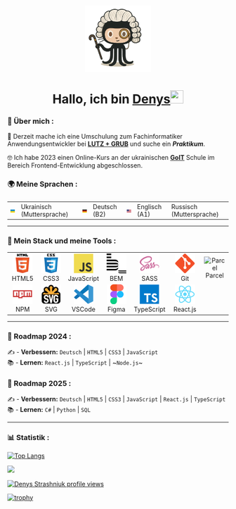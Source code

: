 <div align="center">
<img src="./images/octocat.png" width="150"/>
  
<h1 align="center">Hallo, ich bin <a href="https://github.com/lordponchik" target="_blank">Denys</a><img src="https://github.com/blackcater/blackcater/raw/main/images/Hi.gif" width="30" height="30"/></h1>
</div>

### 📖 Über mich : 
🧠 Derzeit mache ich eine Umschulung zum Fachinformatiker Anwendungsentwickler bei **[LUTZ + GRUB](https://www.lutzundgrub.de/)** und suche ein **_Praktikum_**.

🤓 Ich habe 2023 einen Online-Kurs an der ukrainischen **[GoIT](https://goit.global/ua/)** Schule im Bereich Frontend-Entwicklung abgeschlossen.

### 🌍 Meine Sprachen :

<table style="display: flex; align-items: flex-start; align: center;">
  <tr>
    <td><img src="./images/flags/flag_ukraine.jpg" width="40"/></td>
    <td>Ukrainisch (Muttersprache)</td>
      <td><img src="./images/flags/flag_germany.jpg" width="40"/></td>
    <td>Deutsch (B2)</td>    
<td><img src="./images/flags/flag_usa.jpg" width="40"/></td>
    <td>Englisch (A1)</td>
        <td>Russisch (Muttersprache)</td>    
  </tr>
</table>

---
  
### 🔨 Mein Stack und meine Tools :

<table>
  <tr>
     <td align="center"  width="90">
         <img src="./images/icons/stack/html5.svg" alt="HTML5" width="45" height="45"/>
      <br>HTML5
    </td>
    <td align="center" width="90">
        <img src="./images/icons/stack/css3.svg" alt="CSS3" width="45" height="45"/>
      <br>CSS3
    </td>
    <td align="center" width="90">
         <img src="./images/icons/stack/javascript.svg" alt="JS" width="45" height="45"/>
      <br>JavaScript
    </td>
    <td align="center" width="90">
        <img src="./images/icons/stack/bem.svg" alt="BEM" width="45" height="45"/>
      <br>BEM
    </td>
    <td align="center" width="90">
        <img src="./images/icons/stack/sass.svg" alt="SASS" width="45" height="45"/>
      <br>SASS
    </td>
    <td align="center" width="90">
        <img src="./images/icons/stack/git.svg" alt="Git" width="45" height="45"/>
      <br>Git
    </td>
        <td align="center" width="90">
        <img src="./images/icons/stack/parcel.avif" alt="Parcel" width="45" height="45"/>
      <br>Parcel
    </td>
  </tr>
  <tr>
    <td align="center" width="90">
      <img src="./images/icons/stack/npm.svg" alt="NPM" width="45" height="45"/>
      <br>NPM
    </td>
        <td align="center" width="90">
       <img src="./images/icons/stack/svg.png" alt="SVG" width="45" height="45"/>
      <br>SVG
      </td>
    <td align="center" width="90">
        <img src="./images/icons/stack/vscode.svg" alt="VSCode" width="45" height="45"/>
      <br>VSCode
    </td>      
  <td align="center" width="90">
        <img src="./images/icons/stack/figma.svg" alt="Figma" width="45" height="45"/>
      <br>Figma
     </td>
    <td align="center" width="90">
        <img src="./images/icons/stack/typescript.svg" alt="TS" width="45" height="45"/>
      <br>TypeScript
    </td>
    <td align="center" width="90">
        <img src="./images/icons/stack/react.svg" alt="React.js" width="45" height="45"/>
      <br>React.js
    </td>
    </tr>
</table>

---

### 🚀 Roadmap 2024 :

✍️ - **Verbessern:** `Deutsch` | `HTML5` | `CSS3` | `JavaScript` <br>
📚 - **Lernen:** `React.js` | `TypeScript` | ~`Node.js`~ <br>

### 🚀 Roadmap 2025 :

✍️ - **Verbessern:** `Deutsch` | `HTML5` | `CSS3` | `JavaScript` | `React.js` | `TypeScript` <br>
📚 - **Lernen:** `C#` | `Python` | `SQL` <br>

---

### 📊 Statistik :

[![Top Langs](https://github-readme-stats.vercel.app/api/top-langs/?username=lordponchik&layout=compact&locale=de&card_width=400)](https://github.com/lordponchik/github-readme-stats)  

<img src="https://www.codewars.com/users/LordPonchik/badges/large">

[![Denys Strashniuk profile views](https://u8views.com/api/v1/github/profiles/79088186/views/day-week-month-total-count.svg)](https://u8views.com/github/lordponchik)

[![trophy](https://github-profile-trophy.vercel.app/?username=lordponchik&theme=gruvbox)](https://github.com/ryo-ma/github-profile-trophy)
